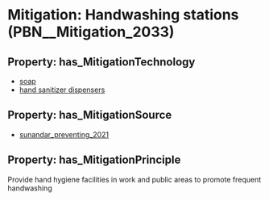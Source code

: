 # Mitigation: __Handwashing stations__ (PBN__Mitigation_2033)

## Property: has_MitigationTechnology

* [soap](../Technology/PBN__Technology_3086)
* [hand sanitizer dispensers](../Technology/PBN__Technology_4201)

## Property: has_MitigationSource

* [sunandar_preventing_2021](../Article/PBN__Article_102)

## Property: has_MitigationPrinciple

Provide hand hygiene facilities in work and public areas to promote frequent handwashing

